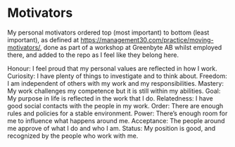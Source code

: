 # Motivators

My personal motivators ordered top (most important) to bottom (least important), as defined at https://management30.com/practice/moving-motivators/, done as part of a workshop at Greenbyte AB whilst employed there, and added to the repo as I feel like they belong here.


Honour:         I feel proud that my personal values are reflected in how I work.
Curiosity:      I have plenty of things to investigate and to think about.
Freedom:        I am independent of others with my work and my responsibilities.
Mastery:        My work challenges my competence but it is still within my abilities.
Goal:           My purpose in life is reflected in the work that I do.
Relatedness:    I have good social contacts with the people in my work.
Order:          There are enough rules and policies for a stable environment.
Power:          There’s enough room for me to influence what happens around me.
Acceptance:     The people around me approve of what I do and who I am.
Status:         My position is good, and recognized by the people who work with me.
